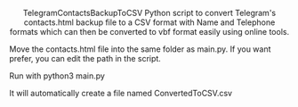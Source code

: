 <p align="center">TelegramContactsBackupToCSV
Python script to convert Telegram's contacts.html backup file to a CSV format with Name and Telephone formats which can then be converted to vbf format easily using online tools.

Move the contacts.html file into the same folder as main.py. If you want prefer, you can edit the path in the script.

Run with python3 main.py 

It will automatically create a file named ConvertedToCSV.csv

